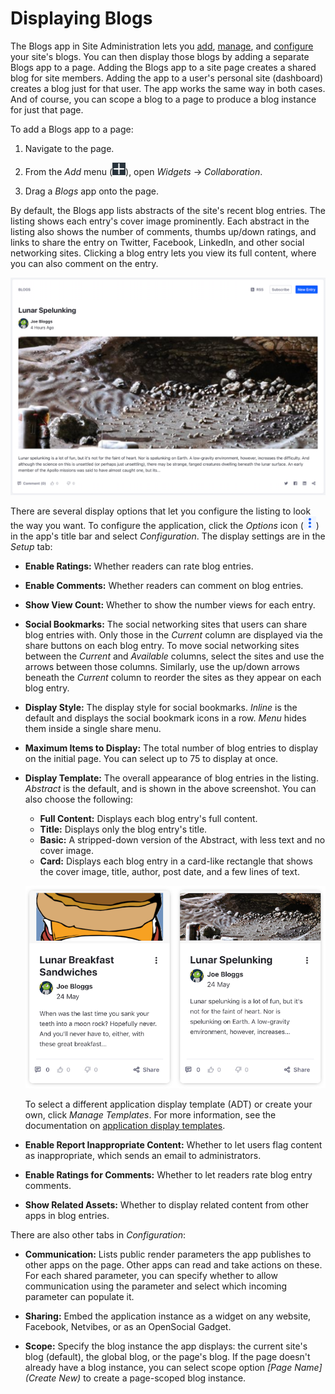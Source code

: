 # Displaying Blogs

The Blogs app in Site Administration lets you 
[add](https://www.liferay.com/), 
[manage](https://www.liferay.com/), 
and 
[configure](https://www.liferay.com/) 
your site's blogs. You can then display those blogs by adding a separate Blogs 
app to a page. Adding the Blogs app to a site page creates a shared blog for 
site members. Adding the app to a user's personal site (dashboard) creates a 
blog just for that user. The app works the same way in both cases. And of 
course, you can scope a blog to a page to produce a blog instance for just that 
page. 

To add a Blogs app to a page:

1.  Navigate to the page. 

2.  From the *Add* menu 
    (![Add](../../../../images/icon-add-app.png)), open *Widgets* &rarr; 
    *Collaboration*. 

3.  Drag a *Blogs* app onto the page.

By default, the Blogs app lists abstracts of the site's recent blog entries. The 
listing shows each entry's cover image prominently. Each abstract in the listing 
also shows the number of comments, thumbs up/down ratings, and links to share 
the entry on Twitter, Facebook, LinkedIn, and other social networking sites. 
Clicking a blog entry lets you view its full content, where you can also comment 
on the entry. 

![Figure 1: Fancy a lunar spelunking trip? This blog entry's abstract lets you know what you're getting into.](../../../../images/blog-entry-abstract.png)

There are several display options that let you configure the listing to look the 
way you want. To configure the application, click the *Options* icon 
(![Options](../../../../images/icon-app-options.png)) in the app's title bar and 
select *Configuration*. The display settings are in the *Setup* tab:  

-   **Enable Ratings:** Whether readers can rate blog entries. 

-   **Enable Comments:** Whether readers can comment on blog entries. 

-   **Show View Count:** Whether to show the number views for each entry. 

-   **Social Bookmarks:** The social networking sites that users can share blog 
    entries with. Only those in the *Current* column are displayed via the share 
    buttons on each blog entry. To move social networking sites between the 
    *Current* and *Available* columns, select the sites and use the arrows 
    between those columns. Similarly, use the up/down arrows beneath the 
    *Current* column to reorder the sites as they appear on each blog entry. 

-   **Display Style:** The display style for social bookmarks. *Inline* is the 
    default and displays the social bookmark icons in a row. *Menu* hides them 
    inside a single share menu. 

-   **Maximum Items to Display:** The total number of blog entries to display
    on the initial page. You can select up to 75 to display at once. 

-   **Display Template:** The overall appearance of blog entries in the listing. 
    *Abstract* is the default, and is shown in the above screenshot. You can 
    also choose the following: 

    -   **Full Content:** Displays each blog entry's full content. 
    -   **Title:** Displays only the blog entry's title.
    -   **Basic:** A stripped-down version of the Abstract, with less text and 
        no cover image.
    -   **Card:** Displays each blog entry in a card-like rectangle that shows 
        the cover image, title, author, post date, and a few lines of text. 

    ![Figure 2: The *Card* display template makes your blog posts look like fun little trading cards.](../../../../images/blogs-cards.png)

    To select a different application display template (ADT) or create your own, 
    click *Manage Templates*. For more information, see the documentation on 
    [application display templates](/discover/portal/-/knowledge_base/7-1/using-page-fragments). 

-   **Enable Report Inappropriate Content:** Whether to let users flag content 
    as inappropriate, which sends an email to administrators. 

-   **Enable Ratings for Comments:** Whether to let readers rate blog entry 
    comments.

-   **Show Related Assets:** Whether to display related content from other apps 
    in blog entries. 

There are also other tabs in *Configuration*: 

-   **Communication:** Lists public render parameters the app publishes to other 
    apps on the page. Other apps can read and take actions on these. For each 
    shared parameter, you can specify whether to allow communication using the 
    parameter and select which incoming parameter can populate it. 

-   **Sharing:** Embed the application instance as a widget on any website, 
    Facebook, Netvibes, or as an OpenSocial Gadget. 

-   **Scope:** Specify the blog instance the app displays: the current site's 
    blog (default), the global blog, or the page's blog. If the page doesn't
    already have a blog instance, you can select scope option *\[Page Name\]
    \(Create New\)* to create a page-scoped blog instance. 
